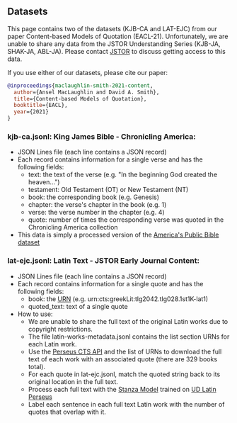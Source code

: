 ## Datasets

This page contains two of the datasets (KJB-CA and LAT-EJC) from our paper Content-based Models of Quotation (EACL-21). Unfortunately, we are unable to share any data from the JSTOR Understanding Series (KJB-JA, SHAK-JA, ABL-JA). Please contact [JSTOR](https://www.jstor.org/dfr/) to discuss getting access to this data.

If you use either of our datasets, please cite our paper: 

```bibtex
@inproceedings{maclaughlin-smith-2021-content,
  author={Ansel MacLaughlin and David A. Smith},
  title={Content-based Models of Quotation},
  booktitle={EACL},
  year={2021}
}
```

### kjb-ca.jsonl: King James Bible - Chronicling America: 

* JSON Lines file (each line contains a JSON record)
* Each record contains information for a single verse and has the following fields:
  * text: the text of the verse (e.g. "In the beginning God created the heaven...")
  * testament: Old Testament (OT) or New Testament (NT)
  * book: the corresponding book (e.g. Genesis)
  * chapter: the verse's chapter in the book (e.g. 1)
  * verse: the verse number in the chapter (e.g. 4)
  * quote: number of times the corresponding verse was quoted in the Chronicling America collection
* This data is simply a processed version of the [America's Public Bible dataset](https://americaspublicbible.org/)


### lat-ejc.jsonl: Latin Text - JSTOR Early Journal Content: 

* JSON Lines file (each line contains a JSON record)
* Each record contains information for a single quote and has the following fields:
  * book: the [URN](http://sites.tufts.edu/perseusupdates/2021/01/05/what-is-a-cts-urn/) (e.g. urn:cts:greekLit:tlg2042.tlg028.1st1K-lat1)
  * quoted_text: text of a single quote
* How to use:
  * We are unable to share the full text of the original Latin works due to copyright restrictions.
  * The file latin-works-metadata.jsonl contains the list section URNs for each Latin work. 
  * Use the [Perseus CTS API](https://sites.tufts.edu/perseusupdates/beta-features/perseus-cts-api/) and the list of URNs to download the full text of each work with an associated quote (there are 329 books total). 
  * For each quote in lat-ejc.jsonl, match the quoted string back to its original location in the full text.
  * Process each full text with the [Stanza Model](https://stanfordnlp.github.io/stanza/available_models.html) trained on [UD Latin Perseus](https://universaldependencies.org/treebanks/la_perseus/index.html)
  * Label each sentence in each full text Latin work with the number of quotes that overlap with it.

